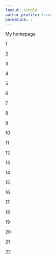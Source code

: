```yaml
---
layout: single
author_profile: true
permalink: /
---
```


My homepage

1

2

3

4

5

6

7

8

9

10

11

12

13

14

15 

16
 
17 

18 

19 

20

21

22

